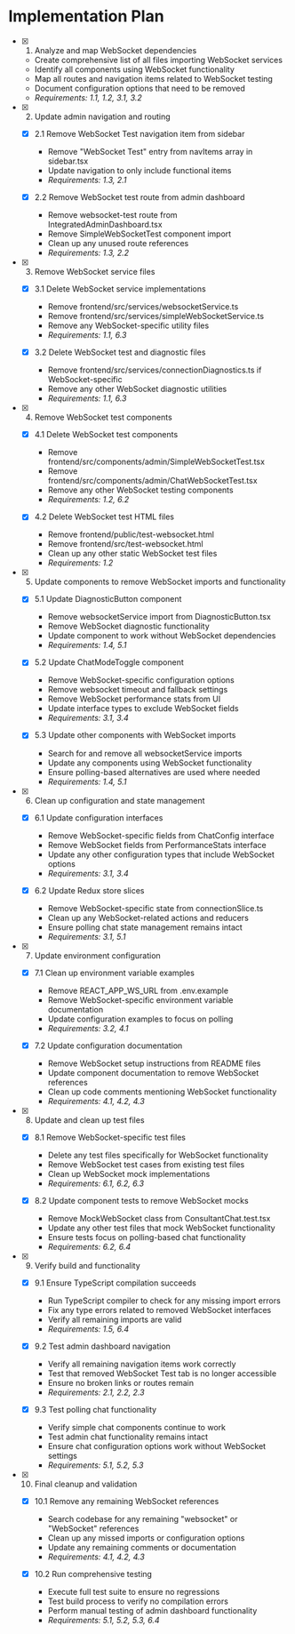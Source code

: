 # Implementation Plan

- [x] 1. Analyze and map WebSocket dependencies

  - Create comprehensive list of all files importing WebSocket services
  - Identify all components using WebSocket functionality
  - Map all routes and navigation items related to WebSocket testing
  - Document configuration options that need to be removed
  - _Requirements: 1.1, 1.2, 3.1, 3.2_

- [x] 2. Update admin navigation and routing

  - [x] 2.1 Remove WebSocket Test navigation item from sidebar

    - Remove "WebSocket Test" entry from navItems array in sidebar.tsx
    - Update navigation to only include functional items
    - _Requirements: 1.3, 2.1_

  - [x] 2.2 Remove WebSocket test route from admin dashboard
    - Remove websocket-test route from IntegratedAdminDashboard.tsx
    - Remove SimpleWebSocketTest component import
    - Clean up any unused route references
    - _Requirements: 1.3, 2.2_

- [x] 3. Remove WebSocket service files

  - [x] 3.1 Delete WebSocket service implementations

    - Remove frontend/src/services/websocketService.ts
    - Remove frontend/src/services/simpleWebSocketService.ts
    - Remove any WebSocket-specific utility files
    - _Requirements: 1.1, 6.3_

  - [x] 3.2 Delete WebSocket test and diagnostic files
    - Remove frontend/src/services/connectionDiagnostics.ts if WebSocket-specific
    - Remove any other WebSocket diagnostic utilities
    - _Requirements: 1.1, 6.3_

- [x] 4. Remove WebSocket test components

  - [x] 4.1 Delete WebSocket test components

    - Remove frontend/src/components/admin/SimpleWebSocketTest.tsx
    - Remove frontend/src/components/admin/ChatWebSocketTest.tsx
    - Remove any other WebSocket testing components
    - _Requirements: 1.2, 6.2_

  - [x] 4.2 Delete WebSocket test HTML files
    - Remove frontend/public/test-websocket.html
    - Remove frontend/src/test-websocket.html
    - Clean up any other static WebSocket test files
    - _Requirements: 1.2_

- [x] 5. Update components to remove WebSocket imports and functionality

  - [x] 5.1 Update DiagnosticButton component

    - Remove websocketService import from DiagnosticButton.tsx
    - Remove WebSocket diagnostic functionality
    - Update component to work without WebSocket dependencies
    - _Requirements: 1.4, 5.1_

  - [x] 5.2 Update ChatModeToggle component

    - Remove WebSocket-specific configuration options
    - Remove websocket timeout and fallback settings
    - Remove WebSocket performance stats from UI
    - Update interface types to exclude WebSocket fields
    - _Requirements: 3.1, 3.4_

  - [x] 5.3 Update other components with WebSocket imports
    - Search for and remove all websocketService imports
    - Update any components using WebSocket functionality
    - Ensure polling-based alternatives are used where needed
    - _Requirements: 1.4, 5.1_

- [x] 6. Clean up configuration and state management

  - [x] 6.1 Update configuration interfaces

    - Remove WebSocket-specific fields from ChatConfig interface
    - Remove WebSocket fields from PerformanceStats interface
    - Update any other configuration types that include WebSocket options
    - _Requirements: 3.1, 3.4_

  - [x] 6.2 Update Redux store slices
    - Remove WebSocket-specific state from connectionSlice.ts
    - Clean up any WebSocket-related actions and reducers
    - Ensure polling chat state management remains intact
    - _Requirements: 3.1, 5.1_

- [x] 7. Update environment configuration

  - [x] 7.1 Clean up environment variable examples

    - Remove REACT_APP_WS_URL from .env.example
    - Remove WebSocket-specific environment variable documentation
    - Update configuration examples to focus on polling
    - _Requirements: 3.2, 4.1_

  - [x] 7.2 Update configuration documentation
    - Remove WebSocket setup instructions from README files
    - Update component documentation to remove WebSocket references
    - Clean up code comments mentioning WebSocket functionality
    - _Requirements: 4.1, 4.2, 4.3_

- [x] 8. Update and clean up test files

  - [x] 8.1 Remove WebSocket-specific test files

    - Delete any test files specifically for WebSocket functionality
    - Remove WebSocket test cases from existing test files
    - Clean up WebSocket mock implementations
    - _Requirements: 6.1, 6.2, 6.3_

  - [x] 8.2 Update component tests to remove WebSocket mocks
    - Remove MockWebSocket class from ConsultantChat.test.tsx
    - Update any other test files that mock WebSocket functionality
    - Ensure tests focus on polling-based chat functionality
    - _Requirements: 6.2, 6.4_

- [x] 9. Verify build and functionality

  - [x] 9.1 Ensure TypeScript compilation succeeds

    - Run TypeScript compiler to check for any missing import errors
    - Fix any type errors related to removed WebSocket interfaces
    - Verify all remaining imports are valid
    - _Requirements: 1.5, 6.4_

  - [x] 9.2 Test admin dashboard navigation

    - Verify all remaining navigation items work correctly
    - Test that removed WebSocket Test tab is no longer accessible
    - Ensure no broken links or routes remain
    - _Requirements: 2.1, 2.2, 2.3_

  - [x] 9.3 Test polling chat functionality
    - Verify simple chat components continue to work
    - Test admin chat functionality remains intact
    - Ensure chat configuration options work without WebSocket settings
    - _Requirements: 5.1, 5.2, 5.3_

- [x] 10. Final cleanup and validation

  - [x] 10.1 Remove any remaining WebSocket references

    - Search codebase for any remaining "websocket" or "WebSocket" references
    - Clean up any missed imports or configuration options
    - Update any remaining comments or documentation
    - _Requirements: 4.1, 4.2, 4.3_

  - [x] 10.2 Run comprehensive testing
    - Execute full test suite to ensure no regressions
    - Test build process to verify no compilation errors
    - Perform manual testing of admin dashboard functionality
    - _Requirements: 5.1, 5.2, 5.3, 6.4_
